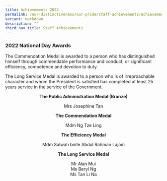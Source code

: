 ```yaml
---
title: Achievements 2022
permalink: /our-distinctiveness/our-pride/staff-achievements/achievements-2022/
variant: markdown
description: ""
third_nav_title: Staff Achievements
---
```

### 2022 National Day Awards

The Commendation Medal is awarded to a person who has distinguished himself through commendable performance and conduct, or significant efficiency, competence and devotion to duty.

The Long Service Medal is awarded to a person who is of irreproachable character and whom the President is satisfied has completed at least 25 years service in the service of the Government.

<b><center>The Public Administration Medal (Bronze)</center></b>
<center>Mrs Josephine Tan </center>

<b><center>The Commendation Medal</center></b>
<center>Mdm Ng Tze Ling </center>

<b><center>The Efficiency Medal</center></b>
<center>Mdm Salwah binte Abdul Rahman Lajam </center>

<b><center>The Long Service Medal</center></b>
<center>Mr Alan Mui </center>
<center>Ms Beryl Ng </center>
<center>Ms Tan Li Na </center>
